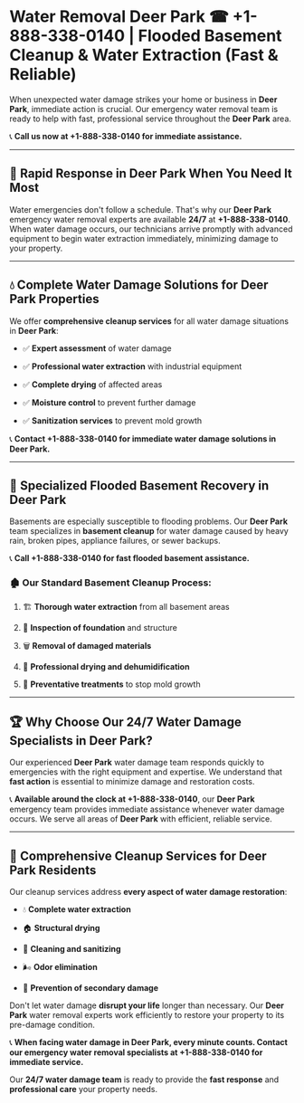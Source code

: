 # Water Removal Deer Park ☎ +1-888-338-0140 | Flooded Basement Cleanup & Water Extraction (Fast & Reliable)

When unexpected water damage strikes your home or business in **Deer Park**, immediate action is crucial. Our emergency water removal team is ready to help with fast, professional service throughout the **Deer Park** area. 

📞 **Call us now at +1-888-338-0140 for immediate assistance.**
---
## 🚀 Rapid Response in Deer Park When You Need It Most
Water emergencies don't follow a schedule. That's why our **Deer Park** emergency water removal experts are available **24/7** at **+1-888-338-0140**. When water damage occurs, our technicians arrive promptly with advanced equipment to begin water extraction immediately, minimizing damage to your property.
---
## 💧 Complete Water Damage Solutions for Deer Park Properties
We offer **comprehensive cleanup services** for all water damage situations in **Deer Park**:
- ✅ **Expert assessment** of water damage  
- ✅ **Professional water extraction** with industrial equipment  
- ✅ **Complete drying** of affected areas  
- ✅ **Moisture control** to prevent further damage  
- ✅ **Sanitization services** to prevent mold growth  
📞 **Contact +1-888-338-0140 for immediate water damage solutions in Deer Park.**
---
## 🌊 Specialized Flooded Basement Recovery in Deer Park
Basements are especially susceptible to flooding problems. Our **Deer Park** team specializes in **basement cleanup** for water damage caused by heavy rain, broken pipes, appliance failures, or sewer backups. 
📞 **Call +1-888-338-0140 for fast flooded basement assistance.**
### 🏚️ Our Standard Basement Cleanup Process:
1. 🏗️ **Thorough water extraction** from all basement areas  
2. 🔎 **Inspection of foundation** and structure  
3. 🗑️ **Removal of damaged materials**  
4. 💨 **Professional drying and dehumidification**  
5. 🚫 **Preventative treatments** to stop mold growth  
---
## 🏆 Why Choose Our 24/7 Water Damage Specialists in Deer Park?
Our experienced **Deer Park** water damage team responds quickly to emergencies with the right equipment and expertise. We understand that **fast action** is essential to minimize damage and restoration costs.
📞 **Available around the clock at +1-888-338-0140**, our **Deer Park** emergency team provides immediate assistance whenever water damage occurs. We serve all areas of **Deer Park** with efficient, reliable service.
---
## 🧹 Comprehensive Cleanup Services for Deer Park Residents
Our cleanup services address **every aspect of water damage restoration**:
- 💧 **Complete water extraction**  
- 🏠 **Structural drying**  
- 🧼 **Cleaning and sanitizing**  
- 🌬️ **Odor elimination**  
- 🚫 **Prevention of secondary damage**  
Don't let water damage **disrupt your life** longer than necessary. Our **Deer Park** water removal experts work efficiently to restore your property to its pre-damage condition.
📞 **When facing water damage in Deer Park, every minute counts. Contact our emergency water removal specialists at +1-888-338-0140 for immediate service.**
Our **24/7 water damage team** is ready to provide the **fast response** and **professional care** your property needs.
